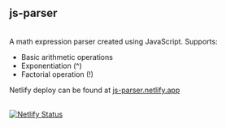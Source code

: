 <h2>js-parser</h2> </br>
A math expression parser created using JavaScript. Supports: </br>
<ul>
  <li>Basic arithmetic operations</li>
  <li>Exponentiation (^)</li>
  <li>Factorial operation (!)</li>
</ul>
Netlify deploy can be found at <a href="https://js-parser.netlify.app">js-parser.netlify.app</a> </br></br>

[![Netlify Status](https://api.netlify.com/api/v1/badges/c1791900-0a3b-4b4d-b74a-babde481b27e/deploy-status)](https://app.netlify.com/sites/js-parser/deploys)
